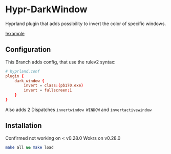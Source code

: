 # Hypr-DarkWindow
Hyprland plugin that adds possibility to invert the color of specific windows.

[!example](./res/example.png)

## Configuration
This Branch adds config, that use the rulev2 syntax:
```conf
# hyprland.conf
plugin {
    dark_window {
        invert = class:(pb170.exe)
        invert = fullscreen:1
    }
}
```

Also adds 2 Dispatches `invertwindow WINDOW` and `invertactivewindow`

## Installation
Confirmed not working on < v0.28.0
Wokrs on v0.28.0
```sh
make all && make load
```
